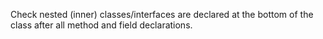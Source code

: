 Check nested (inner) classes/interfaces are declared at the bottom of the class after all method and field declarations.